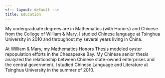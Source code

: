 ```yaml
---
<!-- layout: default -->
title: Education
---
```


<!-- ## Education  -->
My undergraduate degrees are in Mathematics (with Honors) and Chinese from the College of William & Mary. I studied Chinese language at Tsinghua University in 2010 and throughout my several years living in China.

At William & Mary, my Mathematics Honors Thesis modeled oyster repopulation efforts in the Chesapeake Bay. My Chinese senior thesis analyzed the relationship between Chinese state-owned enterprises and the central government. I studied Chinese Language and Literature at Tsinghua University in the summer of 2010.
